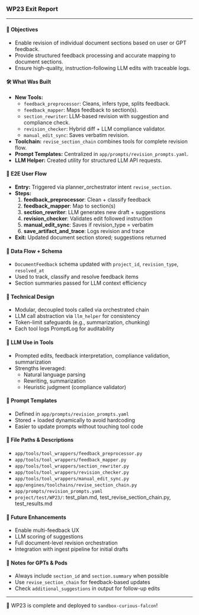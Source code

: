 ### WP23 Exit Report

---

#### 🧭 Objectives
- Enable revision of individual document sections based on user or GPT feedback.
- Provide structured feedback processing and accurate mapping to document sections.
- Ensure high-quality, instruction-following LLM edits with traceable logs.

#### 🛠️ What Was Built
- **New Tools:**
  - `feedback_preprocessor`: Cleans, infers type, splits feedback.
  - `feedback_mapper`: Maps feedback to section(s).
  - `section_rewriter`: LLM-based revision with suggestion and compliance check.
  - `revision_checker`: Hybrid diff + LLM compliance validator.
  - `manual_edit_sync`: Saves verbatim revision.
- **Toolchain:** `revise_section_chain` combines tools for complete revision flow.
- **Prompt Templates:** Centralized in `app/prompts/revision_prompts.yaml`.
- **LLM Helper:** Created utility for structured LLM API requests.

#### 🔄 E2E User Flow
- **Entry:** Triggered via planner_orchestrator intent `revise_section`.
- **Steps:**
  1. **feedback_preprocessor**: Clean + classify feedback
  2. **feedback_mapper**: Map to section(s)
  3. **section_rewriter**: LLM generates new draft + suggestions
  4. **revision_checker**: Validates edit followed instruction
  5. **manual_edit_sync**: Saves if revision_type = verbatim
  6. **save_artifact_and_trace**: Logs revision and trace
- **Exit:** Updated document section stored; suggestions returned

#### 🧬 Data Flow + Schema
- `DocumentFeedback` schema updated with `project_id`, `revision_type`, `resolved_at`
- Used to track, classify and resolve feedback items
- Section summaries passed for LLM context efficiency

#### 🧱 Technical Design
- Modular, decoupled tools called via orchestrated chain
- LLM call abstraction via `llm_helper` for consistency
- Token-limit safeguards (e.g., summarization, chunking)
- Each tool logs PromptLog for auditability

#### 🤖 LLM Use in Tools
- Prompted edits, feedback interpretation, compliance validation, summarization
- Strengths leveraged:
  - Natural language parsing
  - Rewriting, summarization
  - Heuristic judgment (compliance validator)

#### 🧾 Prompt Templates
- Defined in `app/prompts/revision_prompts.yaml`
- Stored + loaded dynamically to avoid hardcoding
- Easier to update prompts without touching tool code

#### 📁 File Paths & Descriptions
- `app/tools/tool_wrappers/feedback_preprocessor.py`
- `app/tools/tool_wrappers/feedback_mapper.py`
- `app/tools/tool_wrappers/section_rewriter.py`
- `app/tools/tool_wrappers/revision_checker.py`
- `app/tools/tool_wrappers/manual_edit_sync.py`
- `app/engines/toolchains/revise_section_chain.py`
- `app/prompts/revision_prompts.yaml`
- `project/test/WP23/`: test_plan.md, test_revise_section_chain.py, test_results.md

#### 🔮 Future Enhancements
- Enable multi-feedback UX
- LLM scoring of suggestions
- Full document-level revision orchestration
- Integration with ingest pipeline for initial drafts

#### 📓 Notes for GPTs & Pods
- Always include `section_id` and `section.summary` when possible
- Use `revise_section_chain` for feedback-based updates
- Check `additional_suggestions` in output for follow-up edits

---

🎉 WP23 is complete and deployed to `sandbox-curious-falcon`!
